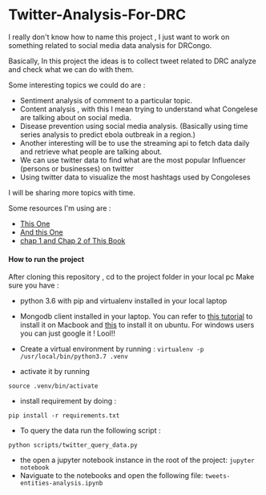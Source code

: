 # Twitter-Analysis-For-DRC

I really don't know how to name this project , I just want to work on something related to social media data analysis for DRCongo.

Basically, In this project the ideas is to collect tweet related to DRC analyze and check what we can do with them.

Some interesting topics we could do are :

- Sentiment analysis of comment to a particular topic.
- Content analysis , with this I mean trying to understand what Congelese are talking about on social media.
- Disease prevention using social media analysis. (Basically using time series analysis to predict ebola outbreak in a region.)
- Another interesting will be to use the streaming api to fetch data daily and retrieve what people are talking about.
- We can use twitter data to find what are the most popular Influencer (persons or businesses) on twitter
- Using twitter data to visualize the most hashtags used by Congoleses

I will be sharing more topics with time.

Some resources I'm using are :

- [This One](https://www.researchgate.net/publication/303127692_SOCIAL_MEDIA_MINING_FOR_PUBLIC_HEALTH_MONITORING_AND_SURVEILLANCE)
- [And this One](https://www.ncbi.nlm.nih.gov/pubmed/26042846)
- [chap 1 and Chap 2 of This Book](https://www.amazon.com/Mastering-Social-Media-Mining-Python-ebook/dp/B01BFD2Z2Q)

#### How to run the project

After cloning this repository , cd to the project folder in your local pc
Make sure you have :

- python 3.6 with pip and virtualenv installed in your local
  laptop

- Mongodb client installed in your laptop. You can refer to [this tutorial](https://gist.github.com/nrollr/9f523ae17ecdbb50311980503409aeb3) to install it on Macbook and [this](https://hevodata.com/blog/install-mongodb-on-ubuntu/) to install it on ubuntu. For windows users you can just google it ! Lool!!

- Create a virtual environment by running :
  `virtualenv -p /usr/local/bin/python3.7 .venv`

- activate it by running

`source .venv/bin/activate`

- install requirement by doing :

`pip install -r requirements.txt`

- To query the data run the following script :

`python scripts/twitter_query_data.py`

- the open a jupyter notebook instance in the root of the project:
  `jupyter notebook`
- Naviguate to the notebooks and open the following file:
  `tweets-entities-analysis.ipynb`
